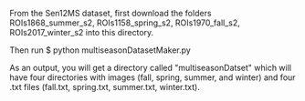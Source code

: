 From the Sen12MS dataset, first download the folders ROIs1868_summer_s2, ROIs1158_spring_s2, ROIs1970_fall_s2, ROIs2017_winter_s2 into this directory.

Then run
$ python multiseasonDatasetMaker.py

As an output, you will get a directory called "multiseasonDatset" which will have four directories with images (fall, spring, summer, and winter) and four .txt files (fall.txt, spring.txt, summer.txt, winter.txt).

